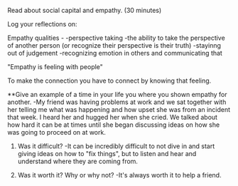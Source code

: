 Read about social capital and empathy. (30 minutes)

Log your reflections on:

Empathy qualities -
  -perspective taking
  -the ability to take the perspective of another person (or recognize their perspective is their truth)
  -stayinng out of judgement
  -recognizing emotion in others and communicating that

  "Empathy is feeling with people"

  To make the connection you have to connect by knowing that feeling.

  **Give an example of a time in your life you where you shown empathy for another.
  -My friend was having problems at work and we sat together with her telling me what was happening and how upset she was from an incident that week.  I heard her and hugged her when she cried.  We talked about how hard it can be at times until she began discussing ideas on how she was going to proceed on at work.

  1. Was it difficult?
    -It can be incredibly difficult to not dive in and start giving ideas on how to "fix things", but to listen and hear and understand where they are coming from.
  

  2. Was it worth it? Why or why not?
    -It's always worth it to help a friend.


